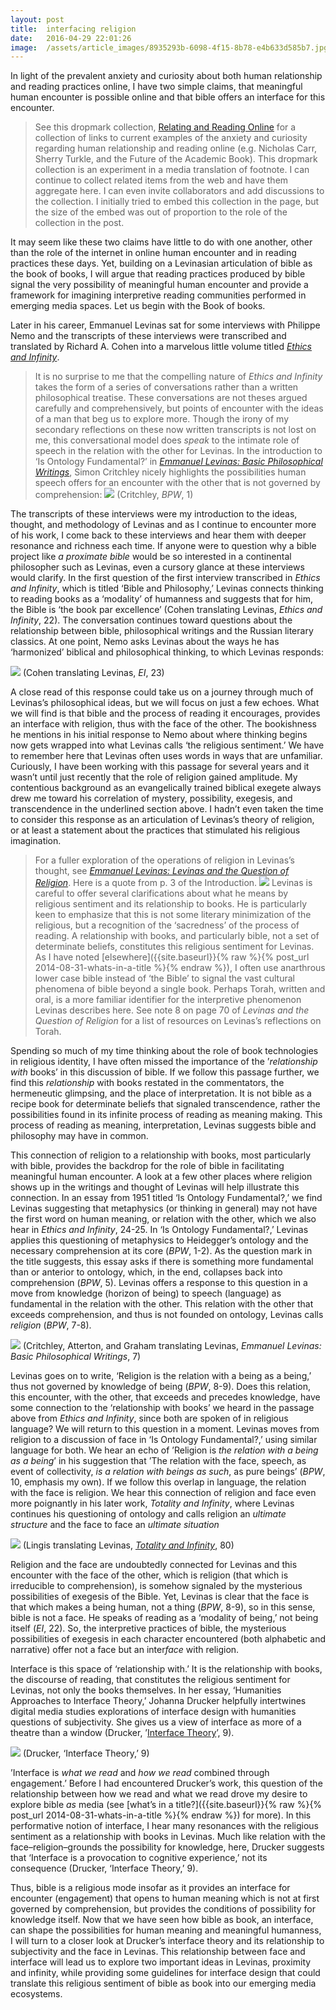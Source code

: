 ```yaml
---
layout:	post
title:	interfacing religion
date:	2016-04-29 22:01:26
image:	/assets/article_images/8935293b-6098-4f15-8b78-e4b633d585b7.jpg
---
```

In light of the prevalent anxiety and curiosity about both human relationship and reading practices online, I have two simple claims, that meaningful human encounter is possible online and that bible offers an interface for this encounter.

> See this dropmark collection, [Relating and Reading Online](http://drp.mk/QNNV1WTYBG) for a collection of links to current examples of the anxiety and curiosity regarding human relationship and reading online (e.g. Nicholas Carr, Sherry Turkle, and the Future of the Academic Book). This dropmark collection is an experiment in a media translation of footnote. I can continue to collect related items from the web and have them aggregate here. I can even invite collaborators and add discussions to the collection. I initially tried to embed this collection in the page, but the size of the embed was out of proportion to the role of the collection in the post.

It may seem like these two claims have little to do with one another, other than the role of the internet in online human encounter and in reading practices these days. Yet, building on a Levinasian articulation of bible as the book of books, I will argue that reading practices produced by bible signal the very possibility of meaningful human encounter and provide a framework for imagining interpretive reading communities performed in emerging media spaces. Let us begin with the Book of books.

Later in his career, Emmanuel Levinas sat for some interviews with Philippe Nemo and the transcripts of these interviews were transcribed and translated by Richard A. Cohen into a marvelous little volume titled [*Ethics and Infinity*](http://amzn.com/0820701785).

> It is no surprise to me that the compelling nature of *Ethics and Infinity* takes the form of a series of conversations rather than a written philosophical treatise. These conversations are not theses argued carefully and comprehensively, but points of encounter with the ideas of a man that beg us to explore more. Though the irony of my secondary reflections on these now written transcripts is not lost on me, this conversational model does *speak* to the intimate role of speech in the relation with the other for Levinas. In the introduction to ‘Is Ontology Fundamental?’ in [*Emmanuel Levinas: Basic Philosophical Writings*](http://amzn.com/0253210798), Simon Critchley nicely highlights the possibilities human speech offers for an encounter with the other that is not governed by comprehension:
> ![]({{site.baseurl}}/assets/article_images/8935293b-6098-4f15-8b78-e4b633d585b7.jpg)
> (Critchley, *BPW*, 1)

The transcripts of these interviews were my introduction to the ideas, thought, and methodology of Levinas and as I continue to encounter more of his work, I come back to these interviews and hear them with deeper resonance and richness each time. If anyone were to question why a bible project like *a proximate bible* would be so interested in a continental philosopher such as Levinas, even a cursory glance at these interviews would clarify. In the first question of the first interview transcribed in *Ethics and Infinity*, which is titled ‘Bible and Philosophy,’ Levinas connects thinking to reading books as a ‘modality’ of humanness and suggests that for him, the Bible is ‘the book par excellence’ (Cohen translating Levinas, *Ethics and Infinity*, 22). The conversation continues toward questions about the relationship between bible, philosophical writings and the Russian literary classics. At one point, Nemo asks Levinas about the ways he has ‘harmonized’ biblical and philosophical thinking, to which Levinas responds:

![]({{site.baseurl}}/assets/article_images/f5c0ab72-fa5e-41da-9faf-ea1283a6cf86.jpg)
(Cohen translating Levinas, *EI*, 23)

A close read of this response could take us on a journey through much of Levinas’s philosophical ideas, but we will focus on just a few echoes. What we will find is that bible and the process of reading it encourages, provides an interface with religion, thus with the face of the other. The bookishness he mentions in his initial response to Nemo about where thinking begins now gets wrapped into what Levinas calls ‘the religious sentiment.’ We have to remember here that Levinas often uses words in ways that are unfamiliar. Curiously, I have been working with this passage for several years and it wasn’t until just recently that the role of religion gained amplitude. My contentious background as an evangelically trained biblical exegete always drew me toward his correlation of mystery, possibility, exegesis, and transcendence in the underlined section above. I hadn’t even taken the time to consider this response as an articulation of Levinas’s theory of religion, or at least a statement about the practices that stimulated his religious imagination.

> For a fuller exploration of the operations of religion in Levinas’s thought, see [*Emmanuel Levinas: Levinas and the Question of Religion*](https://books.google.com/books/about/Emmanuel_Levinas_Levinas_and_the_questio.html?id=xHYKc4PVUBAC). Here is a quote from p. 3 of the Introduction.
> ![]({{site.baseurl}}/assets/article_images/b36db1f8-50b6-4190-8c42-16bd9941be70.jpg)
> Levinas is careful to offer several clarifications about what he means by religious sentiment and its relationship to books. He is particularly keen to emphasize that this is not some literary minimization of the religious, but a recognition of the ‘sacredness’ of the process of reading. A relationship with books, and particularly bible, not a set of determinate beliefs, constitutes this religious sentiment for Levinas.
> As I have noted [elsewhere]({{site.baseurl}}{% raw %}{% post_url 2014-08-31-whats-in-a-title %}{% endraw %}), I often use anarthrous lower case bible instead of ‘the Bible’ to signal the vast cultural phenomena of bible beyond a single book. Perhaps Torah, written and oral, is a more familiar identifier for the interpretive phenomenon Levinas describes here. See note 8 on page 70 of *Levinas and the Question of Religion* for a list of resources on Levinas’s reflections on Torah.

Spending so much of my time thinking about the role of book technologies in religious identity, I have often missed the importance of the ’*relationship with* books’ in this discussion of bible. If we follow this passage further, we find this *relationship* with books restated in the commentators, the hermeneutic glimpsing, and the place of interpretation. It is not bible as a recipe book for determinate beliefs that signaled transcendence, rather the possibilities found in its infinite process of reading as meaning making. This process of reading as meaning, interpretation, Levinas suggests bible and philosophy may have in common.

This connection of religion to a relationship with books, most particularly with bible, provides the backdrop for the role of bible in facilitating meaningful human encounter. A look at a few other places where religion shows up in the writings and thought of Levinas will help illustrate this connection. In an essay from 1951 titled ‘Is Ontology Fundamental?,’ we find Levinas suggesting that metaphysics (or thinking in general) may not have the first word on human meaning, or relation with the other, which we also hear in *Ethics and Infinity*, 24-25. In ‘Is Ontology Fundamental?,’ Levinas applies this questioning of metaphysics to Heidegger’s ontology and the necessary comprehension at its core (*BPW*, 1-2). As the question mark in the title suggests, this essay asks if there is something more fundamental than or anterior to ontology, which, in the end, collapses back into comprehension (*BPW*, 5). Levinas offers a response to this question in a move from knowledge (horizon of being) to speech (language) as fundamental in the relation with the other. This relation with the other that exceeds comprehension, and thus is not founded on ontology, Levinas calls *religion* (*BPW*, 7-8).

![]({{site.baseurl}}/assets/article_images/ff45ef65-358a-4acb-a90e-fae4eb2b7efa.jpg)
(Critchley, Atterton, and Graham translating Levinas, *Emmanuel Levinas: Basic Philosophical Writings*, 7)

Levinas goes on to write, ‘Religion is the relation with a being as a being,’ thus not governed by knowledge of being (*BPW*, 8-9). Does this relation, this encounter, with the other, that exceeds and precedes knowledge, have some connection to the ‘relationship with books’ we heard in the passage above from *Ethics and Infinity*, since both are spoken of in religious language? We will return to this question in a moment. Levinas moves from religion to a discussion of face in ‘Is Ontology Fundamental?,’ using similar language for both. We hear an echo of ’Religion is *the relation with a being as a being*’ in his suggestion that ’The relation with the face, speech, as event of collectivity, *is a relation with beings as such*, as pure beings’ (*BPW*, 10, emphasis my own). If we follow this overlap in language, the relation with the face is religion. We hear this connection of religion and face even more poignantly in his later work, *Totality and Infinity*, where Levinas continues his questioning of ontology and calls religion an *ultimate structure* and the face to face an *ultimate situation*

![]({{site.baseurl}}/assets/article_images/c78ce490-365d-4d91-a30e-ee089497024f.jpg)
(Lingis translating Levinas, [*Totality and Infinity*](http://amzn.com/0820702455), 80)

Religion and the face are undoubtedly connected for Levinas and this encounter with the face of the other, which is religion (that which is irreducible to comprehension), is somehow signaled by the mysterious possibilities of exegesis of the Bible. Yet, Levinas is clear that the face is that which makes a being human, not a thing (*BPW*, 8-9), so in this sense, bible is not a face. He speaks of reading as a ‘modality of being,’ not being itself (*EI*, 22). So, the interpretive practices of bible, the mysterious possibilities of exegesis in each character encountered (both alphabetic and narrative) offer not a face but an inter*face* with religion.

Interface is this space of ‘relationship with.’ It is the relationship with books, the discourse of reading, that constitutes the religious sentiment for Levinas, not only the books themselves. In her essay, ‘Humanities Approaches to Interface Theory,’ Johanna Drucker helpfully intertwines digital media studies explorations of interface design with humanities questions of subjectivity. She gives us a view of interface as more of a theatre than a window (Drucker, ’[Interface Theory](http://www.culturemachine.net/index.php/cm/issue/view/23)’, 9).

![]({{site.baseurl}}/assets/article_images/6e6a0bf2-9efe-4eec-97a8-ed4c587cce3e.png)
(Drucker, ‘Interface Theory,’ 9)

’Interface is *what we read* and *how we read* combined through engagement.’ Before I had encountered Drucker’s work, this question of the relationship between how we read and what we read drove my desire to explore bible *as* media (see [what’s in a title?]({{site.baseurl}}{% raw %}{% post_url 2014-08-31-whats-in-a-title %}{% endraw %}) for more). In this performative notion of interface, I hear many resonances with the religious sentiment as a relationship with books in Levinas. Much like relation with the face–religion–grounds the possibility for knowledge, here, Drucker suggests that ‘Interface is a provocation to cognitive experience,’ not its consequence (Drucker, ‘Interface Theory,’ 9).

Thus, bible is a religious mode insofar as it provides an interface for encounter (engagement) that opens to human meaning which is not at first governed by comprehension, but provides the conditions of possibility for knowledge itself. Now that we have seen how bible as book, an interface, can shape the possibilities for human meaning and meaningful humanness, I will turn to a closer look at Drucker’s interface theory and its relationship to subjectivity and the face in Levinas. This relationship between face and interface will lead us to explore two important ideas in Levinas, proximity and infinity, while providing some guidelines for interface design that could translate this religious sentiment of bible as book into our emerging media ecosystems.

